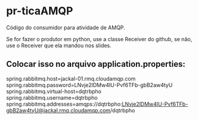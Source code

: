# pr-ticaAMQP
Código do consumidor para atividade de AMQP.

Se for fazer o produtor em python, use a classe Receiver do github, se não, use o Receiver que ela mandou nos slides.

## Colocar isso no arquivo application.properties:

spring.rabbitmq.host=jackal-01.rmq.cloudamqp.com
<br>
spring.rabbitmq.password=LNvje2lDMw4IU-Pvf6TFb-gbB2aw4tyU
<br>
spring.rabbitmq.virtual-host=dqtrbpho
<br>
spring.rabbitmq.username=dqtrbpho
<br>
spring.rabbitmq.addresses=amqps://dqtrbpho:LNvje2lDMw4IU-Pvf6TFb-gbB2aw4tyU@jackal.rmq.cloudamqp.com/dqtrbpho



